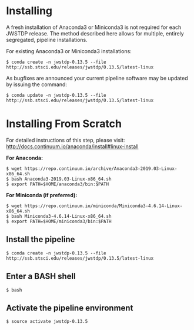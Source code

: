 
# Installing

A fresh installation of Anaconda3 or Miniconda3 is not required for each JWSTDP release. The method described here allows for multiple, entirely segregated, pipeline installations.

For existing Anaconda3 or Miniconda3 installations:

```
$ conda create -n jwstdp-0.13.5 --file http://ssb.stsci.edu/releases/jwstdp/0.13.5/latest-linux
```

As bugfixes are announced your current pipeline software may be updated by issuing the command:

```
$ conda update -n jwstdp-0.13.5 --file http://ssb.stsci.edu/releases/jwstdp/0.13.5/latest-linux
```

# Installing From Scratch

For detailed instructions of this step, please visit: http://docs.continuum.io/anaconda/install#linux-install

**For Anaconda:**

```
$ wget https://repo.continuum.io/archive/Anaconda3-2019.03-Linux-x86_64.sh
$ bash Anaconda3-2019.03-Linux-x86_64.sh
$ export PATH=$HOME/anaconda3/bin:$PATH
```

**For Miniconda (if preferred):**

```
$ wget https://repo.continuum.io/miniconda/Miniconda3-4.6.14-Linux-x86_64.sh
$ bash Miniconda3-4.6.14-Linux-x86_64.sh
$ export PATH=$HOME/miniconda3/bin:$PATH
```

## Install the pipeline

```
$ conda create -n jwstdp-0.13.5 --file http://ssb.stsci.edu/releases/jwstdp/0.13.5/latest-linux
```

## Enter a BASH shell

```
$ bash
```

## Activate the pipeline environment

```
$ source activate jwstdp-0.13.5
```
